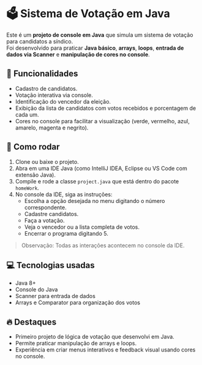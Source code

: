 # 🗳️ Sistema de Votação em Java

Este é um **projeto de console em Java** que simula um sistema de votação para candidatos a síndico.  
Foi desenvolvido para praticar **Java básico**, **arrays**, **loops**, **entrada de dados via Scanner** e **manipulação de cores no console**.

## 🚀 Funcionalidades

- Cadastro de candidatos.  
- Votação interativa via console.  
- Identificação do vencedor da eleição.  
- Exibição da lista de candidatos com votos recebidos e porcentagem de cada um.  
- Cores no console para facilitar a visualização (verde, vermelho, azul, amarelo, magenta e negrito).  

## 🔧 Como rodar

1. Clone ou baixe o projeto.  
2. Abra em uma IDE Java (como IntelliJ IDEA, Eclipse ou VS Code com extensão Java).  
3. Compile e rode a classe `project.java` que está dentro do pacote `homeWork`.  
4. No console da IDE, siga as instruções:  
   - Escolha a opção desejada no menu digitando o número correspondente.  
   - Cadastre candidatos.  
   - Faça a votação.  
   - Veja o vencedor ou a lista completa de votos.  
   - Encerrar o programa digitando 5.

> Observação: Todas as interações acontecem no console da IDE.

## 💻 Tecnologias usadas

- Java 8+  
- Console do Java  
- Scanner para entrada de dados  
- Arrays e Comparator para organização dos votos  

## 🔥 Destaques

- Primeiro projeto de lógica de votação que desenvolvi em Java.  
- Permite praticar manipulação de arrays e loops.  
- Experiência em criar menus interativos e feedback visual usando cores no console.  
